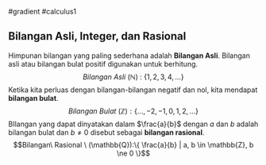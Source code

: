 #gradient #calculus1 

## Bilangan Asli, Integer, dan Rasional

Himpunan bilangan yang paling sederhana adalah **Bilangan Asli**. Bilangan asli atau bilangan bulat positif digunakan untuk berhitung. $$Bilangan \ Asli \ ( \mathbb{N} ) \ : \ \{1,2,3,4,...\} $$Ketika kita perluas dengan bilangan-bilangan negatif dan nol, kita mendapat **bilangan bulat**. $$Bilangan \ Bulat \ (\mathbb{Z}): \{\dots , -2, -1, 0, 1, 2, \dots \}$$
BIlangan yang dapat dinyatakan dalam $\frac{a}{b}$ dengan $a$ dan $b$ adalah bilangan bulat dan $b \ne 0$ disebut sebagai **bilangan rasional**.
$$Bilangan\ Rasional \ (\mathbb{Q}):\{ \frac{a}{b} | a, b \in \mathbb{Z}, b \ne 0 \}$$
